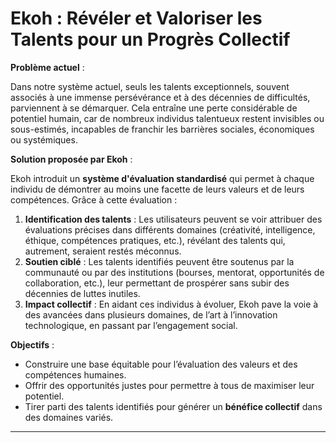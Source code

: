 # Ekoh : Révéler et Valoriser les Talents pour un Progrès Collectif

**Problème actuel** :

Dans notre système actuel, seuls les talents exceptionnels, souvent associés à une immense persévérance et à des décennies de difficultés, parviennent à se démarquer. Cela entraîne une perte considérable de potentiel humain, car de nombreux individus talentueux restent invisibles ou sous-estimés, incapables de franchir les barrières sociales, économiques ou systémiques.

**Solution proposée par Ekoh** :

Ekoh introduit un **système d'évaluation standardisé** qui permet à chaque individu de démontrer au moins une facette de leurs valeurs et de leurs compétences. Grâce à cette évaluation :

1. **Identification des talents** : Les utilisateurs peuvent se voir attribuer des évaluations précises dans différents domaines (créativité, intelligence, éthique, compétences pratiques, etc.), révélant des talents qui, autrement, seraient restés méconnus.
2. **Soutien ciblé** : Les talents identifiés peuvent être soutenus par la communauté ou par des institutions (bourses, mentorat, opportunités de collaboration, etc.), leur permettant de prospérer sans subir des décennies de luttes inutiles.
3. **Impact collectif** : En aidant ces individus à évoluer, Ekoh pave la voie à des avancées dans plusieurs domaines, de l’art à l’innovation technologique, en passant par l’engagement social.

**Objectifs** :

- Construire une base équitable pour l’évaluation des valeurs et des compétences humaines.
- Offrir des opportunités justes pour permettre à tous de maximiser leur potentiel.
- Tirer parti des talents identifiés pour générer un **bénéfice collectif** dans des domaines variés.

---